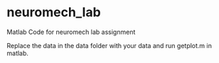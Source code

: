 # neuromech_lab
Matlab Code for neuromech lab assignment


Replace the data in the data folder with your data and run getplot.m in matlab.
